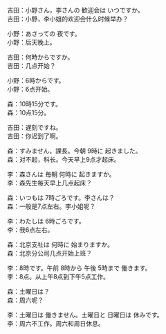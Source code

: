 吉田：小野さん，李さんの 歓迎会は いつですか。  
吉田：小野，李小姐的欢迎会什么时候举办？  

小野：あさっての 夜です。  
小野：后天晚上。  

吉田：何時からですか。  
吉田：几点开始？  

小野：6時からです。  
小野：6点开始。  

森：10時15分です。  
森：10点15分。  

吉田：遅刻ですね。  
吉田：你迟到了啊。  

森：すみません，課長。今朝 9時に 起きました。  
森：对不起，科长。今天早上9点才起床。  

李：森さんは 毎朝 何時に 起きますか。  
李：森先生每天早上几点起床？  

森：いつもは 7時ごろです。李さんは？  
森：一般是7点左右。李小姐呢？  

李：わたしは 6時ごろです。  
李：我6点左右。  

森：北京支社は 何時に 始まりますか。  
森：北京分公司几点开始上班？  

李：8時です。午前 8時から 午後 5時まで 働きます。  
李：8点。从上午8点到下午5点工作。  

森：土曜日は？  
森：周六呢？  

李：土曜日は 働きません。土曜日と 日曜日は 休みです。  
李：周六不工作。周六和周日休息。